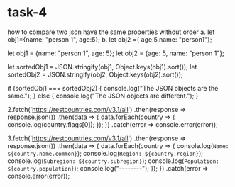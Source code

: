 # task-4
how to compare two json have the same properties without order    a. let obj1={name: "person 1", age:5};    b. let obj2 ={ age:5,name: "person1"};


let obj1 = {name: "person 1", age: 5};
let obj2 = {age: 5, name: "person 1"};

let sortedObj1 = JSON.stringify(obj1, Object.keys(obj1).sort());
let sortedObj2 = JSON.stringify(obj2, Object.keys(obj2).sort());

if (sortedObj1 === sortedObj2) {
  console.log("The JSON objects are the same.");
} else {
  console.log("The JSON objects are different.");
}



2.fetch('https://restcountries.com/v3.1/all')
  .then(response => response.json())
  .then(data => {
    data.forEach(country => {
      console.log(country.flags[0]);
    });
  })
  .catch(error => console.error(error));




3.fetch('https://restcountries.com/v3.1/all')
  .then(response => response.json())
  .then(data => {
    data.forEach(country => {
      console.log(`Name: ${country.name.common}`);
      console.log(`Region: ${country.region}`);
      console.log(`Subregion: ${country.subregion}`);
      console.log(`Population: ${country.population}`);
      console.log("--------");
    });
  })
  .catch(error => console.error(error));

